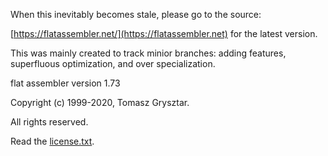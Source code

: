 When this inevitably becomes stale, please go to the source:

[https://flatassembler.net/](https://flatassembler.net) for the latest version.

This was mainly created to track minior branches: adding features, superfluous optimization, and over specialization.

flat assembler  version 1.73

Copyright (c) 1999-2020, Tomasz Grysztar.

All rights reserved.

Read the [license.txt](license.txt).